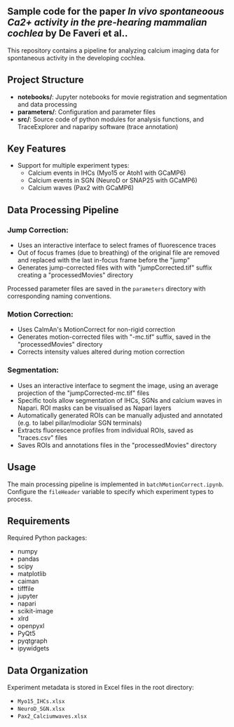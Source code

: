## Sample code for the paper *In vivo spontaneoous Ca2+ activity in the pre-hearing mammalian cochlea* by De Faveri et al..

This repository contains a pipeline for analyzing calcium imaging data for spontaneous activity in the developing cochlea.

## Project Structure

- **notebooks/**: Jupyter notebooks for movie registration and segmentation and data processing 
- **parameters/**: Configuration and parameter files
- **src/**: Source code of python modules for analysis functions, and TraceExplorer and naparipy software (trace annotation)

## Key Features

- Support for multiple experiment types:
    - Calcium events in IHCs (Myo15 or Atoh1 with GCaMP6)
    - Calcium events in SGN (NeuroD or SNAP25 with GCaMP6)
    - Calcium waves (Pax2 with GCaMP6)

## Data Processing Pipeline

### Jump Correction:
- Uses an interactive interface to select frames of fluorescence traces
- Out of focus frames (due to breathing) of the original file are removed and replaced with the last in-focus frame before the "jump"
- Generates jump-corrected files with with "jumpCorrected.tif" suffix creating a "processedMovies" directory

Processed parameter files are saved in the `parameters` directory with corresponding naming conventions.

### Motion Correction:
- Uses CaImAn's MotionCorrect for non-rigid correction
- Generates motion-corrected files with "-mc.tif" suffix, saved in the "processedMovies" directory
- Corrects intensity values altered during motion correction

### Segmentation:
- Uses an interactive interface to segment the image, using an average projection of the "jumpCorrected-mc.tif" files
- Specific tools allow segmentation of IHCs, SGNs and calcium waves in Napari. ROI masks can be visualised as Napari layers
- Automatically generated ROIs can be manually adjusted and annotated (e.g. to label pillar/modiolar SGN terminals)
- Extracts fluorescence profiles from individual ROIs, saved as "traces.csv" files
- Saves ROIs and annotations files in the "processedMovies" directory

## Usage

The main processing pipeline is implemented in `batchMotionCorrect.ipynb`. Configure the `fileHeader` variable to specify which experiment types to process.

## Requirements

Required Python packages:
- numpy
- pandas
- scipy
- matplotlib
- caiman
- tifffile
- jupyter
- napari
- scikit-image
- xlrd
- openpyxl
- PyQt5
- pyqtgraph
- ipywidgets

## Data Organization

Experiment metadata is stored in Excel files in the root directory:
- `Myo15_IHCs.xlsx`
- `NeuroD_SGN.xlsx`
- `Pax2_Calciumwaves.xlsx`

